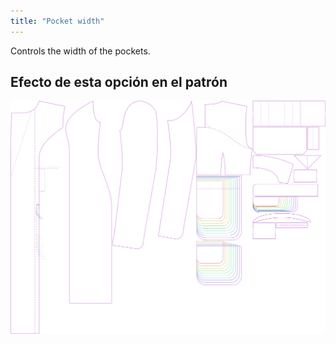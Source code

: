 ```yaml
---
title: "Pocket width"
---
```


Controls the width of the pockets.

## Efecto de esta opción en el patrón

![This image shows the effect of this option by superimposing several variants that have a different value for this option](carlita_pocketwidth_sample.svg "Effect of this option on the pattern")
